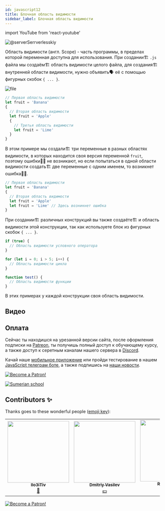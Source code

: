 ```yaml
---
id: javascript12
title: Блочная область видимости
sidebar_label: Блочная область видимости
---
```


import YouTube from 'react-youtube'

![@serverSerrverlesskiy](/img/javascript/headers/12.jpg)

Область видимости (англ. Scope) - часть программы, в пределах которой переменная доступна для использования. <!--Для переменной, областью видимости будет та часть программы в которой она "видна" и может быть использована программистом.--> При создании🏗️ `.js` файла мы создаём🏗️ область видимости целого файла, для создания🏗️ внутренней области видимости, нужно объявить🗣️ её с помощью фигурных скобок `{ ... }`.

![file](https://media.giphy.com/media/3o6Ztk7NosfLVRqcpy/giphy.gif)

```jsx
// Первая область видимости
let fruit = 'Banana'
{
  // Вторая область видимости
  let fruit = 'Apple'
  {
    // Третья область видимости
    let fruit = 'Lime'
  }
}
```

В этом примере мы создали🏗️ три переменные в разных областях видимости, в которых находится своя версия переменной `fruit`, поэтому ошибки🙅‍♂️ не возникают, но если попытаться в одной области видимости создать🏗️ две переменные с одним именем, то возникнет ошибка🙅‍♂️.

```jsx
// Первая область видимости
let fruit = 'Banana'
{
  // Вторая область видимости
  let fruit = 'Apple'
  let fruit = 'Lime' // Здесь возникнет ошибка
}
```

При создании🏗️ различных конструкций вы также создаёте🏗️ и область видимости этой конструкции, так как используете блок из фигурных скобок `{ ... }`.

```jsx
if (true) {
  // Область видимости условного оператора
}

for (let i = 0; i > 5; i++) {
  // Область видимости цикла
}

function test() {
  // Область видимости функции
}
```

В этих примерах у каждой конструкции своя область видимости.

## Видео

<YouTube videoId="-qOAyB28Wv8" />

<!-- ## Глобальная область видимости

![Global](https://media.giphy.com/media/l0MYPsBLOYyFqSDte/giphy.gif)

Говоря глобальная область видимости, мы подразумеваем, что все остальные области видимости являются дочерними по отношению к этой. В глобальной области видимости находятся переменные, объявленные🗣️ вне всех функций⚙️ и блоков.

```jsx
// Глобальная область видимости
let fruit = 'Banana'
```

Переменная 🔔 созданная в глобальной области видимости называется `глобальной переменной` 🔔 . Глобальную переменную 🔔 можно использовать во всех дочерних областях видимости.

```jsx live
function learnFavaScript() {
  // Переменная fruit является глобальной
  let fruit = 'Banana'
  function showFruit() {
    // Поэтому мы можем использовать её внутри функции
    return fruit
  }
  return showFruit()
}
```

## Локальная область видимости

![Local](https://media.giphy.com/media/VFwRCi6WKBUk08fliV/giphy.gif)

В локальной области видимости находятся переменные, объявленные🗣️ в определенной части кода📟 . К примеру переменные, созданные🏗️ внутри цикла, будут локальными.

```jsx
for (let i = 0; i > 5; i++) {
  // Переменная i является локальной
}
```

Использовать локальные переменные 🔔 можно только внутри блока, в котором они были объявлены.

```jsx
function learnFavaScript() {
  function showFruit() {
    // Переменная fruit является локальной
    let fruit = 'Banana'
  }
  // Поэтому мы не можем использовать её вне функции
  return fruit
}

// ReferenceError: fruit is not defined
```

## Примеры

![Math](https://media.giphy.com/media/xT1Ra5h24Eliux3UVq/giphy.gif)

Используем две переменные 🔔 с одинаковым именем в разных областях видимости. Функция `otherFruit()` возвращает переменную 🔔 `fruit` из той области видимости, в которой она инициализирована, как `Lime`

```jsx live
function learnJavaScript() {
  let fruit = 'Banana'
  function otherFruit() {
    let fruit = 'Lime'
    return fruit
  }
  return otherFruit() + ' and ' + fruit
}
```

Если мы уберём `let` из функции `otherFruit()`, то вместо создания переменной 🔔 мы её перезаписываем 🖊️.

```jsx live
function learnJavaScript() {
  let fruit = 'Banana'
  function otherFruit() {
    fruit = 'Lime'
    return fruit
  }
  return otherFruit() + ' and ' + fruit
}
```

Что, если мы попытаемся вызвать локальную переменную 🔔 в родительской области видимости? Возникает ошибка, из-за того, что мы пытаемся в глобальной области видимости вызвать переменную 🔔 , которую мы не создавали.

```javascript
function learnJavaScript() {
  let num
  for (let i = 0; i != 5; i++) {
    num += i
  }
  return i
}

//ReferenceError: i is not defined
```

![Primer](https://media.giphy.com/media/M33UV4NDvkTHa/giphy.gif)

## Запрет на var

![eye](https://media.giphy.com/media/PKl9JTqnoiKtO/giphy.gif)

В статье [Переменка](https://react-native-village.github.io/docs/javascript03) мы вам сказали, что использовать `var` не будем, связано это как раз с областью видимости.

1. Если в одной области видимости вы создадите две переменные 🔔 с одним именем с помощью ключевого слова `let` или `const`, то интерпретатор нас предупреждает об этом, выводя ошибку.

```jsx
function learnJavaScript() {
  let fruit = 'Banana'
  let fruit = 'Lime'
  return fruit
  // SyntaxError: Identifier 'fruit' has already been declared
}
```

Но, если с помощью `var` вы создадите переменные 🔔 с одинаковым именем, то он её переназначит.

```jsx live
function learnJavaScript() {
  var fruit = 'Banana'
  var fruit = 'Lime'
  return fruit
}
```

Ошибки🙅‍♂️ не возникает, т.к. `var` перезаписал переменную `fruit`

2. Создав глобальную переменную 🔔 с помощью `var` мы можем изменить её из локальной области видимости, создав ещё одну переменную 🔔 с таким же именем с помощью `var`. Область действия `var` ограничивается либо функцией, либо скриптом.

```jsx live
function learnJavaScript() {
  var fruit = 'Lime'
  {
    var fruit = 'Banana'
  }
  return fruit
}
```

3. Переменные 🔔 созданные с `var` считаются объявленными с самого начала запуска скрипта, вне зависимости от того, в каком месте находится объявление.

```jsx live
function learnJavaScript() {
  fruit = 'Banana'
  var fruit
  return fruit
}
```

4. В JavaScript до ES6 блочных областей видимости не было. Т.е. любая переменная созданная с помощью ключевого слова `var` внутри блока будет видима и за его пределами.

```javascript
if (true) {
  var fruit = 'Apple' // переменная будет видна за пределами данного блока
}
console.log(fruit) // "Apple"
```

![javascript](/img/javascript/28.jpg)

```javascript
if (true) {
  let fruit = 'Apple' // переменная не будет видна за пределами данного блока
}
console.log(fruit) // "Apple"
```

![javascript](/img/javascript/29.jpg)

Из-за перечисленных причин, разработчики отказались от использования `var`

## Проблемы?

![Problem](https://media.giphy.com/media/xTiTnGeUsWOEwsGoG4/giphy.gif)

Пишите в [Discord](https://discord.gg/6GDAfXn) или телеграмм [чат](https://t.me/jscampapp), а также подписывайтесь на наши [новости](https://t.me/javascriptapp)

 

## Вопросы

![Question](https://media.giphy.com/media/l0HlRnAWXxn0MhKLK/giphy.gif)

Когда мы создаём самую первую область видимости?

1. При создании цикла
2. При создании файла
3. При создании блока

При создании условного оператора создаётся ли новая область видимости?

1. `true`
2. `false`

Где создаётся локальная переменная?

1. Внутри блока, в котором она объявлена
2. Вне всех блоков

Для того чтобы понять насколько вы усвоили этот урок пройдите тест в [мобильном приложении](http://onelink.to/njhc95) в нашей школы по этой теме.

![Sumerian school](/img/app.jpg)

## Ссылки

1. [JavaScript Scope](https://css-tricks.com/javascript-scope-closures/)
2. [Learn JavaScript](https://learn.javascript.ru/closure)
3. [MDN Web Docs](https://developer.mozilla.org/ru/docs/Web/JavaScript/Guide/Control_flow_and_error_handling) -->

## Оплата

Сейчас ты находишся на урезанной версии сайта, после оформления подписки на [Patreon](https://www.patreon.com/javascriptcamp), ты получишь полный доступ к обучающему курсу, а также доступ к серетным каналам нашего сервера в [Discord](https://discord.gg/6GDAfXn).  

Качай наше [мобильное приложение](http://onelink.to/njhc95) или пройди тестирование в нашем [JavaScript телеграм боте](https://t.me/javascriptcamp_bot), а также подпишись на [наши новости](https://t.me/javascriptapp).

[![Become a Patron!](/img/logo/patreon.jpg)](https://www.patreon.com/bePatron?u=31769291)


[![Sumerian school](/img/app.jpg)](http://onelink.to/njhc95)

 

## Contributors ✨

Thanks goes to these wonderful people ([emoji key](https://allcontributors.org/docs/en/emoji-key)):

<!-- ALL-CONTRIBUTORS-LIST:START - Do not remove or modify this section -->
<!-- prettier-ignore-start -->
<!-- markdownlint-disable -->
<table>
  <tr> 
    <td align="center"><a href="https://github.com/IIo3iTiv"><img src="https://avatars1.githubusercontent.com/u/72025062?v=4?s=200" width="200px;" alt=""/><br /><sub><b>IIo3iTiv</b></sub></a><br /><a href="https://github.com/gHashTag/react-native-village/commits?author=IIo3iTiv" title="Documentation">📖</a></td>
    <td align="center"><a href="https://fullstackserverless.github.io/"><img src="https://avatars0.githubusercontent.com/u/6774813?v=4?s=200" width="200px;" alt=""/><br /><sub><b>Dmitriy Vasilev</b></sub></a><br /><a href="#financial-gHashTag" title="Financial">💵</a></td>
    <td align="center"><a href="https://github.com/Resoner2005"><img src="https://avatars1.githubusercontent.com/u/75675814?v=4?s=200" width="200px;" alt=""/><br /><sub><b>Resoner2005</b></sub></a><br /><a href="https://github.com/gHashTag/react-native-village/issues?q=author%3AResoner2005" title="Bug reports">🐛 🎨 🖋</a></td>
    <td align="center"><a href="https://github.com/Navernoss"><img src="https://avatars0.githubusercontent.com/u/75784137?v=4?s=200" width="200px;" alt=""/><br /><sub><b>Navernoss</b></sub></a><br /><a href="#content-Navernoss" title="Content">🖋 🐛 🎨 </a></td>
  </tr>
  
</table>

<!-- markdownlint-restore -->
<!-- prettier-ignore-end -->

<!-- ALL-CONTRIBUTORS-LIST:END -->

[![Become a Patron!](/img/logo/patreon.jpg)](https://www.patreon.com/bePatron?u=31769291)
